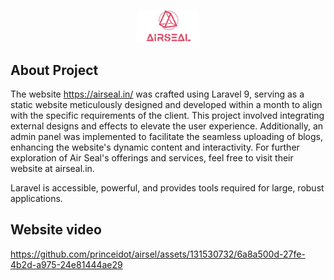 
<p align="center"><a href="https://airseal.in/" target="_blank"><img src="assets/images/logo/logo-trans.webp" width="100"></a></p>


## About Project

The website https://airseal.in/ was crafted using Laravel 9, serving as a static website meticulously designed and developed within a month to align with the specific requirements of the client. This project involved integrating external designs and effects to elevate the user experience. Additionally, an admin panel was implemented to facilitate the seamless uploading of blogs, enhancing the website's dynamic content and interactivity.
For further exploration of Air Seal's offerings and services, feel free to visit their website at airseal.in.

Laravel is accessible, powerful, and provides tools required for large, robust applications.

## Website video

https://github.com/princeidot/airsel/assets/131530732/6a8a500d-27fe-4b2d-a975-24e81444ae29



